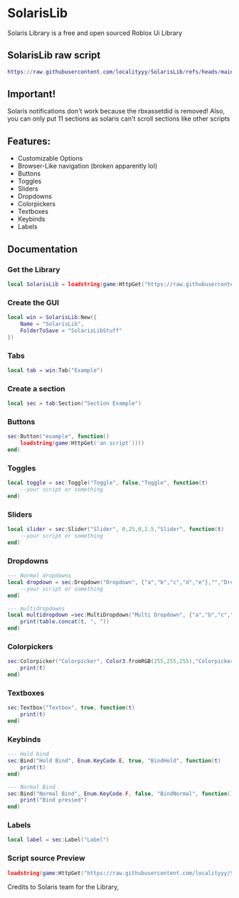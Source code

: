 # SolarisLib
Solaris Library is a free and open sourced Roblox Ui Library
## SolarisLib raw script
```lua
https://raw.githubusercontent.com/localityyy/SolarisLib/refs/heads/main/SolarisLib
```
## Important!
Solaris notifications don't work because the rbxassetdid is removed! 
Also, you can only put 11 sections as solaris can't scroll sections like other scripts

## Features:
- Customizable Options
- Browser-Like navigation (broken apparently lol)
- Buttons
- Toggles
- Sliders
- Dropdowns
- Colorpickers
- Textboxes
- Keybinds
- Labels

## Documentation

### Get the Library
```lua
local SolarisLib = loadstring(game:HttpGet("https://raw.githubusercontent.com/localityyy/SolarisLib/refs/heads/main/SolarisLib", true))()
```

### Create the GUI
```lua
local win = SolarisLib:New({
    Name = "SolarisLib",
    FolderToSave = "SolarisLibStuff"
})
```

### Tabs
```lua
local tab = win:Tab("Example")
```
### Create a section
```lua
local sec = tab:Section("Section Example")
```
### Buttons
```lua
sec:Button("example", function()
    loadstring(game:HttpGet('an script'))()
end)
```
### Toggles
```lua
local toggle = sec:Toggle("Toggle", false,"Toggle", function(t)
    --your script or something
end)
```
### Sliders
```lua
local slider = sec:Slider("Slider", 0,25,0,2.5,"Slider", function(t)
    --your script or something
end)
```
### Dropdowns
```lua
--- Normal dropdowns
local dropdown = sec:Dropdown("Dropdown", {"a","b","c","d","e"},"","Dropdown", function(t)
    --your script or something
end)

--- multidropdowns
local multidropdown =sec:MultiDropdown("Multi Dropdown", {"a","b","c","d","e"},{"b", "c"},"Dropdown", function(t)
    print(table.concat(t, ", "))
end)
```
### Colorpickers
```lua
sec:Colorpicker("Colorpicker", Color3.fromRGB(255,255,255),"Colorpicker", function(t)
    print(t)
end)
```
### Textboxes
```lua
sec:Textbox("Textbox", true, function(t)
    print(t)
end)
```
### Keybinds
```lua
--- Hold bind
sec:Bind("Hold Bind", Enum.KeyCode.E, true, "BindHold", function(t)
    print(t)
end)

--- Normal Bind
sec:Bind("Normal Bind", Enum.KeyCode.F, false, "BindNormal", function()
    print("Bind pressed")
end)
```
### Labels
```lua
local label = sec:Label("Label")
```
### Script source Preview
```lua
loadstring(game:HttpGet("https://raw.githubusercontent.com/localityyy/SolarisLib/refs/heads/main/Preview"))()
```
Credits to Solaris team for the Library,
